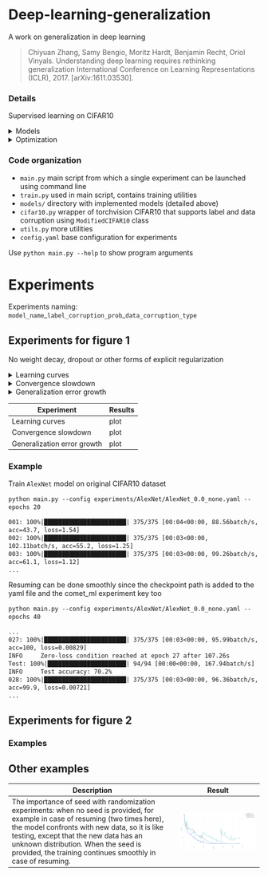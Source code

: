# Deep-learning-generalization

A work on generalization in deep learning

> Chiyuan Zhang, Samy Bengio, Moritz Hardt, Benjamin Recht, Oriol Vinyals. Understanding deep learning requires rethinking generalization International Conference on Learning Representations (ICLR), 2017. [arXiv:1611.03530].

### Details

Supervised learning on CIFAR10

<details>
<summary>Models</summary>

- **Net** (simple conv net) `models/simple_mlp.py`:
    - 17,000 params (too few params to reach zero-loss)
    - `learning_rate=0.01`
- **MLP1** `models/simple_mlp.py`:
    - 1,200,000 params
    - `learning_rate=0.01`
- **MLP3** `models/simple_mlp.py`:
    - 1,700,000 params
    - `learning_rate=0.01`
- **AlexNetSmall** `models/alexnet.py`:
    - 1,560,000 params
    - `learning_rate=0.01`
- **InceptionSmall** `models/inception.py`:
    - 1,600,000 params
    - `learning_rate=0.1`
    - Comes with `bn=True`
- **InceptionSmallWithoutBN** `models/inception.py`
    - For ablation studies on batch norm
    - 1,600,000 params
    - `learning_rate=0.1`
    - `bn=False`
</details>
<details>
<summary>Optimization</summary>

- Optimizer: SGD, `momentum=0.9`, decay factor `gamma=0.95` per epoch
- Loaders: `batch_size=128`
</details>
    

### Code organization

- `main.py` main script from which a single experiment can be launched using command line
- `train.py` used in main script, contains training utilities
- `models/` directory with implemented models (detailed above)
- `cifar10.py` wrapper of torchvision CIFAR10 that supports label and data corruption using `ModifiedCIFAR10` class
- `utils.py` more utilities
- `config.yaml` base configuration for experiments

Use `python main.py --help` to show program arguments

# Experiments

Experiments naming: `model_name`\_`label_corruption_prob`\_`data_corruption_type`

## Experiments for figure 1

No weight decay, dropout or other forms of explicit regularization

<details>
<summary>Learning curves</summary>

Loss per training step varying randomization test
- **True labels**: original CIFAR10 dataset `p=0.0`
- **Random labels**: dataset with random labels both train and test, probability (fraction) specified by `p=1.0`
- **Shuffled pixels**: a fixed pixels permutation is applied to train and test images
- **Random pixels**: different pixels permutation for each train and test image
- **Gaussian**: train and test images are generated according to a normal distribution with matching mean and std to the full dataset

Fixed architecture with varying randomization test
</details>

<details>
<summary>Convergence slowdown</summary>

Time to reach the interpolation threshold againts label corruption for each network. One must run 11 experiments for the corrution levels per 3 different architectures

We should see that as the label corruption level increases, the time to reach the interpolation threshold increases as well.
</details>

<details>
<summary>Generalization error growth</summary>

Test error at the interpolaton threshold against label corruption level for each network. Same as the previous experiment, just with another metric
</details>

| **Experiment** | **Results** |
| -------------- | ----------- |
| Learning curves | plot |
| Convergence slowdown | plot |
| Generalization error growth | plot |

### Example

Train `AlexNet` model on original CIFAR10 dataset
```
python main.py --config experiments/AlexNet/AlexNet_0.0_none.yaml --epochs 20
```

```
001: 100%|███████████████████████| 375/375 [00:04<00:00, 88.56batch/s, acc=43.7, loss=1.54]
002: 100%|███████████████████████| 375/375 [00:03<00:00, 102.11batch/s, acc=55.2, loss=1.25]
003: 100%|███████████████████████| 375/375 [00:03<00:00, 99.26batch/s, acc=61.1, loss=1.12]
...
```

Resuming can be done smoothly since the checkpoint path is added to the yaml file and the comet_ml experiment key too
```
python main.py --config experiments/AlexNet/AlexNet_0.0_none.yaml --epochs 40
```

```
...
027: 100%|███████████████████████| 375/375 [00:03<00:00, 95.99batch/s, acc=100, loss=0.00829]
INFO     Zero-loss condition reached at epoch 27 after 107.26s
Test: 100%|██████████████████████| 94/94 [00:00<00:00, 167.94batch/s]
INFO     Test accuracy: 70.2%
028: 100%|███████████████████████| 375/375 [00:03<00:00, 96.36batch/s, acc=99.9, loss=0.00721]
...
```

## Experiments for figure 2

### Examples


## Other examples

**Description** | **Result**
--------------- | -----------
The importance of seed with randomization experiments: when no seed is provided, for example in case of resuming (two times here), the model confronts with new data, so it is like testing, except that the new data has an unknown distribution. When the seed is provided, the training continues smoothly in case of resuming. | ![](src/plots/figures/seed_noseed.jpeg)
